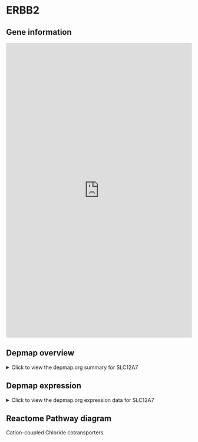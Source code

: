 <h1>ERBB2</h1>

<h2>Gene information</h2>
<iframe src="https://depmap.org/portal/gene/SLC12A7?tab=about" style="border:none;width:100%;height:800px"></iframe>

<h2>Depmap overview</h2>
<details>
  <summary>Click to view the depmap.org summary for SLC12A7</summary>
  <iframe src="https://depmap.org/portal/gene/SLC12A7?tab=overview" style="border:none;width:100%;height:800px"></iframe>
</details>

<h2>Depmap expression</h2>
<details>
  <summary>Click to view the depmap.org expression data for SLC12A7</summary>
  <iframe src="https://depmap.org/portal/gene/SLC12A7?tab=characterization" style="border:none;width:100%;height:800px"></iframe>
</details>



<h2>Reactome Pathway diagram</h2>
Cation-coupled Chloride cotransporters
<div id="diagramHolder"></div>

<script>
    //Creating the Reactome Diagram widget
    //Take into account a proxy needs to be set up in your server side pointing to www.reactome.org
    function onReactomeDiagramReady(){  //This function is automatically called when the widget code is ready to be used
        var diagram = Reactome.Diagram.create({
            "placeHolder" : "diagramHolder",
            "width" : 900,
            "height" : 500
        });

        //Initialising it to the "Hemostasis" pathway
        diagram.loadDiagram("R-HSA-426117");

        //Adding different listeners

        diagram.onDiagramLoaded(function (loaded) {
            console.info("Loaded ", loaded);
            diagram.flagItems("BAD");
	    diagram.flagItems("Q92934");
            if (loaded == "R-HSA-426117") diagram.selectItem("R-HSA-426117");
        });

     }
</script>



